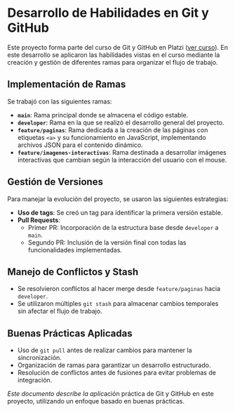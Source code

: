 # Desarrollo de Habilidades en Git y GitHub

Este proyecto forma parte del curso de Git y GitHub en Platzi ([ver curso](https://platzi.com/home/clases/1557-git-github/19934-por-que-usar-un-sistema-de-control-de-versiones-co/)). En este desarrollo se aplicaron las habilidades vistas en el curso mediante la creación y gestión de diferentes ramas para organizar el flujo de trabajo.

## Implementación de Ramas

Se trabajó con las siguientes ramas:

- **`main`**: Rama principal donde se almacena el código estable.
- **`developer`**: Rama en la que se realizó el desarrollo general del proyecto.
- **`feature/paginas`**: Rama dedicada a la creación de las páginas con etiquetas `<a>` y su funcionamiento en JavaScript, implementando archivos JSON para el contenido dinámico.
- **`feature/imagenes-interactivas`**: Rama destinada a desarrollar imágenes interactivas que cambian según la interacción del usuario con el mouse.

## Gestión de Versiones

Para manejar la evolución del proyecto, se usaron las siguientes estrategias:

- **Uso de tags**: Se creó un tag para identificar la primera versión estable.
- **Pull Requests**:
  - Primer PR: Incorporación de la estructura base desde `developer` a `main`.
  - Segundo PR: Inclusión de la versión final con todas las funcionalidades implementadas.

## Manejo de Conflictos y Stash

- Se resolvieron conflictos al hacer merge desde `feature/paginas` hacia `developer`.
- Se utilizaron múltiples `git stash` para almacenar cambios temporales sin afectar el flujo de trabajo.

## Buenas Prácticas Aplicadas

- Uso de `git pull` antes de realizar cambios para mantener la sincronización.
- Organización de ramas para garantizar un desarrollo estructurado.
- Resolución de conflictos antes de fusiones para evitar problemas de integración.

*Este documento describe la aplic*ación práctica de Git y GitHub en este proyecto, utilizando un enfoque basado en buenas prácticas.


